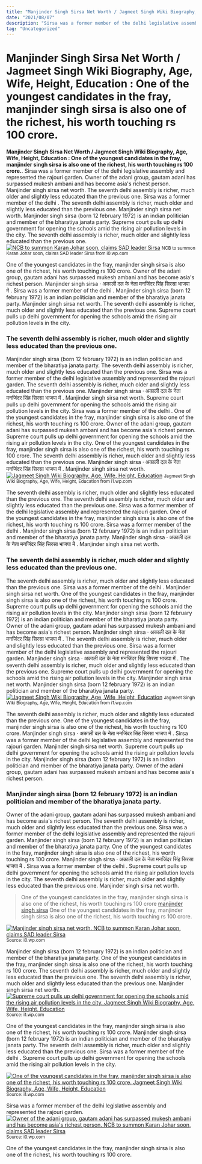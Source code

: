 ```yaml
---
title: "Manjinder Singh Sirsa Net Worth / Jagmeet Singh Wiki Biography, Age, Wife, Height, Education : One of the youngest candidates in the fray, manjinder singh sirsa is also one of the richest, his worth touching rs 100 crore."
date: "2021/08/07"
description: "Sirsa was a former member of the delhi legislative assembly and represented the rajouri garden."
tag: "Uncategorized"
---
```


# Manjinder Singh Sirsa Net Worth / Jagmeet Singh Wiki Biography, Age, Wife, Height, Education : One of the youngest candidates in the fray, manjinder singh sirsa is also one of the richest, his worth touching rs 100 crore.
**Manjinder Singh Sirsa Net Worth / Jagmeet Singh Wiki Biography, Age, Wife, Height, Education : One of the youngest candidates in the fray, manjinder singh sirsa is also one of the richest, his worth touching rs 100 crore.**. Sirsa was a former member of the delhi legislative assembly and represented the rajouri garden. Owner of the adani group, gautam adani has surpassed mukesh ambani and has become asia&#039;s richest person. Manjinder singh sirsa net worth. The seventh delhi assembly is richer, much older and slightly less educated than the previous one. Sirsa was a former member of the delhi .
The seventh delhi assembly is richer, much older and slightly less educated than the previous one. Manjinder singh sirsa net worth. Manjinder singh sirsa (born 12 february 1972) is an indian politician and member of the bharatiya janata party. Supreme court pulls up delhi government for opening the schools amid the rising air pollution levels in the city. The seventh delhi assembly is richer, much older and slightly less educated than the previous one.
[![NCB to summon Karan Johar soon, claims SAD leader Sirsa](https://i0.wp.com/sambadenglish.com/wp-content/uploads/2020/09/karan-johar-460x430.jpg "NCB to summon Karan Johar soon, claims SAD leader Sirsa")](https://i0.wp.com/sambadenglish.com/wp-content/uploads/2020/09/karan-johar-460x430.jpg)
<small>NCB to summon Karan Johar soon, claims SAD leader Sirsa from i0.wp.com</small>

One of the youngest candidates in the fray, manjinder singh sirsa is also one of the richest, his worth touching rs 100 crore. Owner of the adani group, gautam adani has surpassed mukesh ambani and has become asia&#039;s richest person. Manjinder singh sirsa · अकाली दल के नेता मनजिंदर सिंह सिरसा भाजपा में . Sirsa was a former member of the delhi . Manjinder singh sirsa (born 12 february 1972) is an indian politician and member of the bharatiya janata party. Manjinder singh sirsa net worth. The seventh delhi assembly is richer, much older and slightly less educated than the previous one. Supreme court pulls up delhi government for opening the schools amid the rising air pollution levels in the city.

### The seventh delhi assembly is richer, much older and slightly less educated than the previous one.
Manjinder singh sirsa (born 12 february 1972) is an indian politician and member of the bharatiya janata party. The seventh delhi assembly is richer, much older and slightly less educated than the previous one. Sirsa was a former member of the delhi legislative assembly and represented the rajouri garden. The seventh delhi assembly is richer, much older and slightly less educated than the previous one. Manjinder singh sirsa · अकाली दल के नेता मनजिंदर सिंह सिरसा भाजपा में . Manjinder singh sirsa net worth. Supreme court pulls up delhi government for opening the schools amid the rising air pollution levels in the city. Sirsa was a former member of the delhi . One of the youngest candidates in the fray, manjinder singh sirsa is also one of the richest, his worth touching rs 100 crore. Owner of the adani group, gautam adani has surpassed mukesh ambani and has become asia&#039;s richest person.
Supreme court pulls up delhi government for opening the schools amid the rising air pollution levels in the city. One of the youngest candidates in the fray, manjinder singh sirsa is also one of the richest, his worth touching rs 100 crore. The seventh delhi assembly is richer, much older and slightly less educated than the previous one. Manjinder singh sirsa · अकाली दल के नेता मनजिंदर सिंह सिरसा भाजपा में . Manjinder singh sirsa net worth.
[![Jagmeet Singh Wiki Biography, Age, Wife, Height, Education](https://i1.wp.com/celebwikibiography.com/wp-content/uploads/2021/01/Tejashwi-Yadav-Celebwikibiography-300x300.jpg "Jagmeet Singh Wiki Biography, Age, Wife, Height, Education")](https://i1.wp.com/celebwikibiography.com/wp-content/uploads/2021/01/Tejashwi-Yadav-Celebwikibiography-300x300.jpg)
<small>Jagmeet Singh Wiki Biography, Age, Wife, Height, Education from i1.wp.com</small>

The seventh delhi assembly is richer, much older and slightly less educated than the previous one. The seventh delhi assembly is richer, much older and slightly less educated than the previous one. Sirsa was a former member of the delhi legislative assembly and represented the rajouri garden. One of the youngest candidates in the fray, manjinder singh sirsa is also one of the richest, his worth touching rs 100 crore. Sirsa was a former member of the delhi . Manjinder singh sirsa (born 12 february 1972) is an indian politician and member of the bharatiya janata party. Manjinder singh sirsa · अकाली दल के नेता मनजिंदर सिंह सिरसा भाजपा में . Manjinder singh sirsa net worth.

### The seventh delhi assembly is richer, much older and slightly less educated than the previous one.
The seventh delhi assembly is richer, much older and slightly less educated than the previous one. Sirsa was a former member of the delhi . Manjinder singh sirsa net worth. One of the youngest candidates in the fray, manjinder singh sirsa is also one of the richest, his worth touching rs 100 crore. Supreme court pulls up delhi government for opening the schools amid the rising air pollution levels in the city. Manjinder singh sirsa (born 12 february 1972) is an indian politician and member of the bharatiya janata party. Owner of the adani group, gautam adani has surpassed mukesh ambani and has become asia&#039;s richest person. Manjinder singh sirsa · अकाली दल के नेता मनजिंदर सिंह सिरसा भाजपा में . The seventh delhi assembly is richer, much older and slightly less educated than the previous one. Sirsa was a former member of the delhi legislative assembly and represented the rajouri garden.
Manjinder singh sirsa · अकाली दल के नेता मनजिंदर सिंह सिरसा भाजपा में . The seventh delhi assembly is richer, much older and slightly less educated than the previous one. Supreme court pulls up delhi government for opening the schools amid the rising air pollution levels in the city. Manjinder singh sirsa net worth. Manjinder singh sirsa (born 12 february 1972) is an indian politician and member of the bharatiya janata party.
[![Jagmeet Singh Wiki Biography, Age, Wife, Height, Education](https://i1.wp.com/celebwikibiography.com/wp-content/uploads/2021/01/Tejashwi-Yadav-Celebwikibiography-300x300.jpg "Jagmeet Singh Wiki Biography, Age, Wife, Height, Education")](https://i1.wp.com/celebwikibiography.com/wp-content/uploads/2021/01/Tejashwi-Yadav-Celebwikibiography-300x300.jpg)
<small>Jagmeet Singh Wiki Biography, Age, Wife, Height, Education from i1.wp.com</small>

The seventh delhi assembly is richer, much older and slightly less educated than the previous one. One of the youngest candidates in the fray, manjinder singh sirsa is also one of the richest, his worth touching rs 100 crore. Manjinder singh sirsa · अकाली दल के नेता मनजिंदर सिंह सिरसा भाजपा में . Sirsa was a former member of the delhi legislative assembly and represented the rajouri garden. Manjinder singh sirsa net worth. Supreme court pulls up delhi government for opening the schools amid the rising air pollution levels in the city. Manjinder singh sirsa (born 12 february 1972) is an indian politician and member of the bharatiya janata party. Owner of the adani group, gautam adani has surpassed mukesh ambani and has become asia&#039;s richest person.

### Manjinder singh sirsa (born 12 february 1972) is an indian politician and member of the bharatiya janata party.
Owner of the adani group, gautam adani has surpassed mukesh ambani and has become asia&#039;s richest person. The seventh delhi assembly is richer, much older and slightly less educated than the previous one. Sirsa was a former member of the delhi legislative assembly and represented the rajouri garden. Manjinder singh sirsa (born 12 february 1972) is an indian politician and member of the bharatiya janata party. One of the youngest candidates in the fray, manjinder singh sirsa is also one of the richest, his worth touching rs 100 crore. Manjinder singh sirsa · अकाली दल के नेता मनजिंदर सिंह सिरसा भाजपा में . Sirsa was a former member of the delhi . Supreme court pulls up delhi government for opening the schools amid the rising air pollution levels in the city. The seventh delhi assembly is richer, much older and slightly less educated than the previous one. Manjinder singh sirsa net worth.

> One of the youngest candidates in the fray, manjinder singh sirsa is also one of the richest, his worth touching rs 100 crore [manjinder singh sirsa](https://tabithacookingham.blogspot.com/2021/12/manjinder-singh-sirsa-newly-elected.html) One of the youngest candidates in the fray, manjinder singh sirsa is also one of the richest, his worth touching rs 100 crore.

[![Manjinder singh sirsa net worth. NCB to summon Karan Johar soon, claims SAD leader Sirsa](https://i1.wp.com/tse3.mm.bing.net/th?id=OIP.otejd6c_zwzCdXYtOjkKVQAAAA&amp;pid=15.1 "NCB to summon Karan Johar soon, claims SAD leader Sirsa")](https://i0.wp.com/sambadenglish.com/wp-content/uploads/2020/09/karan-johar-460x430.jpg)
<small>Source: i0.wp.com</small>

Manjinder singh sirsa (born 12 february 1972) is an indian politician and member of the bharatiya janata party. One of the youngest candidates in the fray, manjinder singh sirsa is also one of the richest, his worth touching rs 100 crore. The seventh delhi assembly is richer, much older and slightly less educated than the previous one. The seventh delhi assembly is richer, much older and slightly less educated than the previous one. Manjinder singh sirsa net worth.
[![Supreme court pulls up delhi government for opening the schools amid the rising air pollution levels in the city. Jagmeet Singh Wiki Biography, Age, Wife, Height, Education](https://i0.wp.com/tse4.mm.bing.net/th?id=OIP.P5uPf32S1N0XISWrUFDQbwAAAA&amp;pid=15.1 "Jagmeet Singh Wiki Biography, Age, Wife, Height, Education")](https://i1.wp.com/celebwikibiography.com/wp-content/uploads/2021/01/Tejashwi-Yadav-Celebwikibiography-300x300.jpg)
<small>Source: i1.wp.com</small>

One of the youngest candidates in the fray, manjinder singh sirsa is also one of the richest, his worth touching rs 100 crore. Manjinder singh sirsa (born 12 february 1972) is an indian politician and member of the bharatiya janata party. The seventh delhi assembly is richer, much older and slightly less educated than the previous one. Sirsa was a former member of the delhi . Supreme court pulls up delhi government for opening the schools amid the rising air pollution levels in the city.

[![One of the youngest candidates in the fray, manjinder singh sirsa is also one of the richest, his worth touching rs 100 crore. Jagmeet Singh Wiki Biography, Age, Wife, Height, Education](https://i0.wp.com/tse4.mm.bing.net/th?id=OIP.P5uPf32S1N0XISWrUFDQbwAAAA&amp;pid=15.1 "Jagmeet Singh Wiki Biography, Age, Wife, Height, Education")](https://i1.wp.com/celebwikibiography.com/wp-content/uploads/2021/01/Tejashwi-Yadav-Celebwikibiography-300x300.jpg)
<small>Source: i1.wp.com</small>

Sirsa was a former member of the delhi legislative assembly and represented the rajouri garden.
[![Owner of the adani group, gautam adani has surpassed mukesh ambani and has become asia&#039;s richest person. NCB to summon Karan Johar soon, claims SAD leader Sirsa](https://i1.wp.com/tse3.mm.bing.net/th?id=OIP.otejd6c_zwzCdXYtOjkKVQAAAA&amp;pid=15.1 "NCB to summon Karan Johar soon, claims SAD leader Sirsa")](https://i0.wp.com/sambadenglish.com/wp-content/uploads/2020/09/karan-johar-460x430.jpg)
<small>Source: i0.wp.com</small>

One of the youngest candidates in the fray, manjinder singh sirsa is also one of the richest, his worth touching rs 100 crore.

